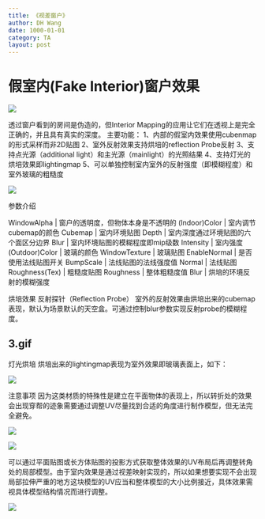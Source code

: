 ```yaml
---
title: 《视差窗户》
author: DH Wang
date: 1000-01-01
category: TA
layout: post
---
```


# 假室内(Fake Interior)窗户效果


![](https://dhwblog-1301640854.cos.ap-chongqing.myqcloud.com/picture/img/21/11/28/1.jpg)

透过窗户看到的房间是伪造的，但Interior Mapping的应用让它们在透视上是完全正确的，并且具有真实的深度。
主要功能：
1、内部的假室内效果使用cubenmap的形式采样而非2D贴图
2、室外反射效果支持烘培的reflection Probe反射
3、支持点光源（additional light）和主光源（mainlight）的光照结果
4、支持灯光的烘培效果即lightingmap
5、可以单独控制室内室外的反射强度（即模糊程度）和室外玻璃的粗糙度


![](https://dhwblog-1301640854.cos.ap-chongqing.myqcloud.com/picture/img/21/11/28/2.jpg)


参数介绍
 
WindowAlpha	    | 窗户的透明度，但物体本身是不透明的
(Indoor)Color	| 室内调节cubemap的颜色
Cubemap	        | 室内环境贴图
Depth	        | 室内深度通过环境贴图的六个面区分边界
Blur	        | 室内环境贴图的模糊程度即mip级数
Intensity	    | 室内强度
(Outdoor)Color	| 玻璃的颜色
WindowTexture	| 玻璃贴图
EnableNormal	| 是否使用法线贴图开关
BumpScale	    | 法线贴图的法线强度值
Normal	        | 法线贴图
Roughness(Tex)	| 粗糙度贴图
Roughness	    | 整体粗糙度值
Blur	        | 烘培的环境反射的模糊强度


烘培效果
反射探针（Reflection Probe）
室外的反射效果由烘培出来的cubemap表现，默认为场景默认的天空盒。可通过控制blur参数实现反射probe的模糊程度。

## 3.gif


灯光烘培
烘培出来的lightingmap表现为室外效果即玻璃表面上，如下：

![](https://dhwblog-1301640854.cos.ap-chongqing.myqcloud.com/picture/img/21/11/28/3.jpg)


注意事项
因为这类材质的特殊性是建立在平面物体的表现上，所以转折处的效果会出现穿帮的迹象需要通过调整UV尽量找到合适的角度进行制作模型，但无法完全避免。

![](https://dhwblog-1301640854.cos.ap-chongqing.myqcloud.com/picture/img/21/11/28/4.jpg)

![](https://dhwblog-1301640854.cos.ap-chongqing.myqcloud.com/picture/img/21/11/28/5.jpg)


可以通过平面贴图或长方体贴图的投影方式获取整体效果的UV布局后再调整转角处的局部模型。由于室内效果是通过视差映射实现的，所以如果想要实现不会出现局部拉伸严重的地方这块模型的UV应当和整体模型的大小比例接近，具体效果需视具体模型结构情况而进行调整。

![](https://dhwblog-1301640854.cos.ap-chongqing.myqcloud.com/picture/img/21/11/28/6.jpg)
